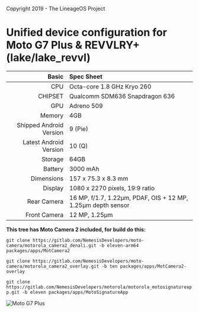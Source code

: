 Copyright 2019 - The LineageOS Project

Unified device configuration for Moto G7 Plus & REVVLRY+ (lake/lake_revvl)
==================================

Basic   | Spec Sheet
-------:|:-------------------------
CPU     | Octa-core 1.8 GHz Kryo 260
CHIPSET | Qualcomm SDM636 Snapdragon 636
GPU     | Adreno 509
Memory  | 4GB
Shipped Android Version | 9 (Pie)
Latest Android Version | 10 (Q)
Storage | 64GB
Battery | 3000 mAh
Dimensions | 157 x 75.3 x 8.3 mm
Display | 1080 x 2270 pixels, 19:9 ratio
Rear Camera  | 16 MP, f/1.7, 1.22µm, PDAF, OIS + 12 MP, 1.25µm depth sensor
Front Camera | 12 MP, 1.25µm

**This tree has Moto Camera 2 included, for build do this:**

`git clone https://gitlab.com/NemesisDevelopers/moto-camera/motorola_camera2_denali.git -b eleven-arm64 packages/apps/MotCamera2`

`git clone https://gitlab.com/NemesisDevelopers/moto-camera/motorola_camera2_overlay.git -b ten packages/apps/MotCamera2-overlay`

`git clone https://gitlab.com/NemesisDevelopers/motorola/motorola_motosignatureapp.git -b eleven packages/apps/MotoSignatureApp`

![Moto G7 Plus](https://cdn2.gsmarena.com/vv/pics/motorola/motorola-moto-g7-plus-2.jpg "Moto G7 Plus")
